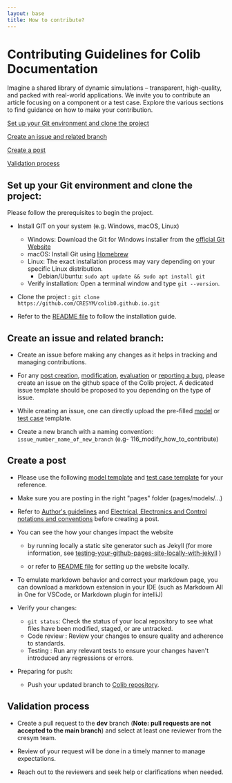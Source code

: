 ```yaml
---
layout: base
title: How to contribute?
---
```


# Contributing Guidelines for Colib Documentation

Imagine a shared library of dynamic simulations – transparent, high-quality, and packed with real-world applications. We invite you to contribute an article focusing on a component or a test case. Explore the various sections to find guidance on how to make your contribution.  

[Set up your Git environment and clone the project](#set-up-your-git-environment-and-clone-the-project)

[Create an issue and related branch](#create-an-issue-and-related-branch)

[Create a post](#create-a-post)

[Validation process](#validation-process)

## Set up your Git environment and clone the project: <a id="set-up-your-git-environment-and-clone-the-project"></a>

Please follow the prerequisites to begin the project. 

- Install GIT on your system (e.g. Windows, macOS, Linux)
    - Windows: Download the Git for Windows installer from the [official Git Website](https://git-scm.com/download/win) 
    - macOS: Install Git using [Homebrew](https://brew.sh/)
    - Linux: The exact installation process may vary depending on your specific Linux distribution.
        - Debian/Ubuntu: `sudo apt update && sudo apt install git`
    - Verify installation: Open a terminal window and type `git --version`.

- Clone the project : `git clone https://github.com/CRESYM/colib0.github.io.git`
  
- Refer to the [README file](https://github.com/CRESYM/colib0.github.io#) to follow the installation guide.

## Create an issue and related branch: <a id="create-an-issue-and-related-branch"></a>

- Create an issue before making any changes as it helps in tracking and managing contributions. 
  
- For any [post creation](https://github.com/CRESYM/colib0.github.io/issues/new?assignees=GJCRESYM%2C+matoubongrain&labels=enhancement%2Cnew+component&projects=Colib0&template=Add_Model_TestCases.yml&title=%5BModel%2F+Test+case+Name%5D%3A+), [modification](https://github.com/CRESYM/colib0.github.io/issues/new?assignees=GJCRESYM%2C+matoubongrain&labels=enhancement%2Cmodify+component&projects=Colib0&template=Modify_Model_TestCases.yml&title=%5BName%2FID+of+the+model%2F+test+case+to+be+improved%5D%3A+), [evaluation](https://github.com/CRESYM/colib0.github.io/issues/new?assignees=GJCRESYM%2C+matoubongrain&labels=enhancement%2Cbug%2Cevaluate+component&projects=Colib0&template=Evaluate.yml&title=%5BName%2FID+of+the+model%2F+test+case+to+be+evaluated%5D%3A+) or [reporting a bug](https://github.com/CRESYM/colib0.github.io/issues/new?assignees=GJCRESYM%2C+matoubongrain&labels=bug%2Ctriage&projects=Colib0&template=Report_Bug.yml&title=%5BBug%5D%3A+), please create an issue on the github space of the Colib project. A dedicated issue template should be proposed to you depending on the type of issue.
  
- While creating an issue, one can directly upload the pre-filled [model](/pages/templates/modelTemplate) or [test case](/pages/templates/testCaseTemplate) template.
    
- Create a new branch with a naming convention: `issue_number_name_of_new_branch` (e.g- 116_modify_how_to_contribute)
  
## Create a post <a id="create-a-post"></a>

- Please use the following [model template](/pages/templates/modelTemplate) and [test case template](/pages/templates/testCaseTemplate) for your reference.
  
- Make sure you are posting in the right "pages" folder (pages/models/...)
  
- Refer to [Author's guidelines](/pages/about/authorGuidelines) and [Electrical, Electronics and Control notations and conventions](/pages/about/notationAndConventions) before creating a post.

- You can see the how your changes impact the website 
    - by running locally a static site generator such as Jekyll (for more information, see [testing-your-github-pages-site-locally-with-jekyll](https://docs.github.com/en/pages/setting-up-a-github-pages-site-with-jekyll/testing-your-github-pages-site-locally-with-jekyll) ) 
  
    - or refer to [README file](https://github.com/CRESYM/colib0.github.io#) for setting up the website locally.
  
- To emulate markdown behavior and correct your markdown page, you can download a markdown extension in your IDE (such as Markdown All in One for VSCode, or Markdown plugin for intelliJ)

- Verify your changes: 
    - `git status`: Check the status of your local repository to see what files have been modified, staged, or are untracked.
    - Code review : Review your changes to ensure quality and adherence to standards.
    - Testing     : Run any relevant tests to ensure your changes haven't introduced any regressions or errors.
  
- Preparing for push:
    - Push your updated branch to [Colib repository](https://github.com/CRESYM/colib0.github.io/branches).


## Validation process <a id="validation-process"></a>

- Create a pull request to the **dev** branch (**Note: pull requests are not accepted to the main branch**) and select at least one reviewer from the cresym team.

- Review of your request will be done in a timely manner to manage expectations. 
  
- Reach out to the reviewers and seek help or clarifications when needed. 






